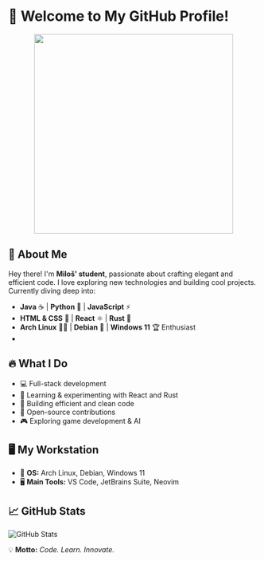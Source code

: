 # 🚀 Welcome to My GitHub Profile!
<p align="center">
  <img src="https://cdn.dribbble.com/users/1162077/screenshots/3848914/programmer.gif" width="400" />
</p>


## 🌟 About Me

Hey there! I'm **Miloš' student**, passionate about crafting elegant and efficient code. I love exploring new technologies and building cool projects. Currently diving deep into:

- **Java** ☕ | **Python** 🐍 | **JavaScript** ⚡
- **HTML & CSS** 🎨 | **React** ⚛️ | **Rust** 🦀
- **Arch Linux** 🏴‍☠️ | **Debian** 🐧 | **Windows 11** 🏆 Enthusiast
- 
## 🔥 What I Do

- 💻 Full-stack development
- 🚀 Learning & experimenting with React and Rust
- 🔧 Building efficient and clean code
- 🎯 Open-source contributions
- 🎮 Exploring game development & AI

## 🖥️ My Workstation

- 🚀 **OS:** Arch Linux, Debian, Windows 11
- 🖥️ **Main Tools:** VS Code, JetBrains Suite, Neovim

## 📈 GitHub Stats

![GitHub Stats](https://github-readme-stats.vercel.app/api?username=Stevanovic-Milos&show_icons=true&theme=radical)

💡 **Motto:** *Code. Learn. Innovate.*
